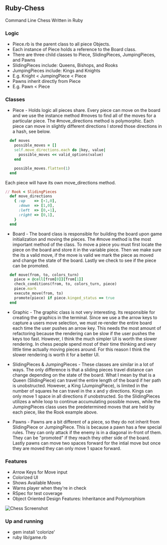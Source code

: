 ## Ruby-Chess
Command Line Chess Written in Ruby

### Logic
* Piece.rb is the parent class to all piece Objects.
* Each instance of Piece holds a reference to the Board class.
* There are three child classes to Piece, SlidingPieces, JumpingPieces, and Pawns
* SlidingPieces include: Queens, Bishops, and Rooks
* JumpingPieces include: Kings and Knights
* E.g. Knight < JumpingPiece < Piece
* Pawns inherit directly from Piece
* E.g. Pawn < Piece

### Classes
* Piece - Holds logic all pieces share. Every piece can move on the board and we use the instance method #moves to find all of the moves for a particular piece. The #move_directions method is polymorphic. Each piece can move in slightly different directions I stored those directions in a hash, see below.

```ruby
  def moves
    possible_moves = []
    self.move_directions.each do |key, value|
      possible_moves << valid_options(value)
    end

    possible_moves.flatten(1)
  end
```
Each piece will have its own move_directions method.

```ruby
// Rook < SlidingPieces
  def move_directions
    { :up    => [-1,0], 
      :down  => [1,0],
      :left  => [0,-1],
      :right => [0,1],
    }
  end
```

* Board - The board class is responsible for building the board upon game initialization and moving the pieces. The #move method is the most important method of the class. To move a piece you must first locate the piece on the board and store it in the variable piece. Then we make sure the its a valid move, if the move is valid we mark the piece as moved and change the state of the board. Lastly we check to see if the piece can be promoted.

```ruby
  def move(from, to, colors_turn)
    piece = @cell[from[0]][from[1]]
    check_conditions(from, to, colors_turn, piece)
    piece.mark
    execute_move(from, to)
    promote(piece) if piece.kinged_status == true
  end
```

* Graphic - The graphic class is not very interesting. Its responsible for creating the graphics in the terminal. Since we use a the arrow keys to capture a users move selection, we must re-render the entire board each time the user pushes an arrow key. This needs the most amount of refactoring because the rendering can be slow if the user pushes the keys too fast. However, I think the much simpler UI is worth the slower rendering. In chess people spend most of their time thinking and very little time actually moving pieces around. For this reason I think the slower rendering is worth it for a better UI.

* SlidingPieces & JumpingPieces - These classes are similar in a lot of ways. The only difference is that a sliding pieces travel distance can change depending on the state of the board. What I mean by that is a Queen (SlidingPiece) can travel the entire length of the board if her path is unobstructed. However, a King (JumpingPiece), is limited in the number of squares he can travel in the x and y directions. Kings can only move 1 space in all directions if unobstructed. So the SlidingPieces utilizes a while loop to continue accumulating possible moves, while the JumpingPieces class uses the predetermined moves that are held by each piece, like the Rook example above.

* Pawns - Pawns are a bit different of a piece, so they do not inherit from SlidingPiece or JumpingPiece. This is because a pawn has a few special rules. They can only attack if the enemy is in a diagonal in-front of them. They can be "promoted" if they reach they other side of the board. Lastly pawns can move two spaces forward for the intial move but once they are moved they can only move 1 space forward. 


### Features
* Arrow Keys for Move input
* Colorized UI
* Shows Available Moves
* Warns player when they're in check
* RSpec for test coverage
* Object Oriented Design Features: Inheritance and Polymorphism


![Chess Screenshot](https://cloud.githubusercontent.com/assets/1512282/12153051/b07bbd18-b46c-11e5-8478-368fda6b21af.png)


### Up and running
* gem install 'colorize'
* ruby lib/game.rb